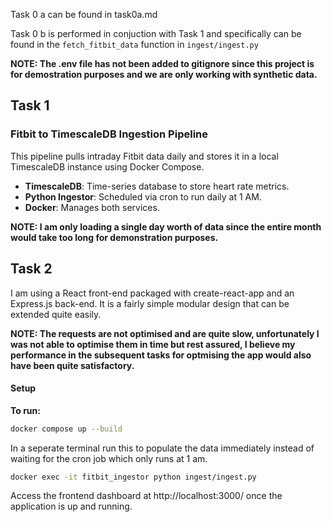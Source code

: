 Task 0 a can be found in task0a.md

Task 0 b is performed in conjuction with Task 1 and specifically can be found in the `fetch_fitbit_data` function in `ingest/ingest.py`

**NOTE: The .env file has not been added to gitignore since this project is for demostration purposes and we are only working with synthetic data.**

## Task 1

### Fitbit to TimescaleDB Ingestion Pipeline

This pipeline pulls intraday Fitbit data daily and stores it in a local TimescaleDB instance using Docker Compose.

- **TimescaleDB**: Time-series database to store heart rate metrics.
- **Python Ingestor**: Scheduled via cron to run daily at 1 AM.
- **Docker**: Manages both services.

**NOTE: I am only loading a single day worth of data since the entire month would take too long for demonstration purposes.**

## Task 2

I am using a React front-end packaged with create-react-app and an Express.js back-end. It is a fairly simple modular design that can be extended quite easily.

**NOTE: The requests are not optimised and are quite slow, unfortunately I was not able to optimise them in time but rest assured, I believe my performance in the subsequent tasks for optmising the app would also have been quite satisfactory.**

#### Setup

**To run:**

```bash
docker compose up --build
```

In a seperate terminal run this to populate the data immediately instead of waiting for the cron job which only runs at 1 am.

```bash
docker exec -it fitbit_ingestor python ingest/ingest.py

```

Access the frontend dashboard at http://localhost:3000/ once the application is up and running.
